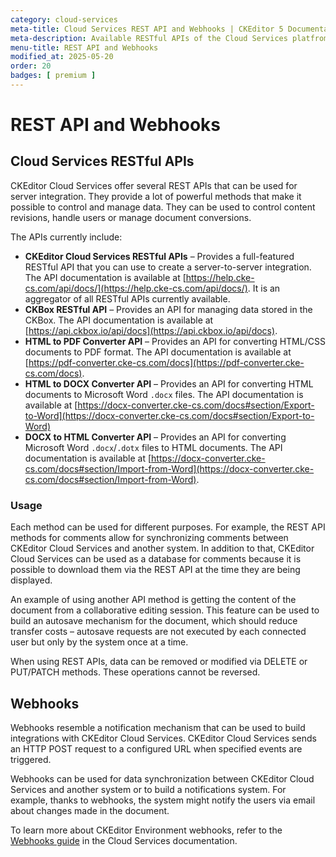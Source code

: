 ```yaml
---
category: cloud-services
meta-title: Cloud Services REST API and Webhooks | CKEditor 5 Documentation
meta-description: Available RESTful APIs of the Cloud Services platfrom and webhooks that extend the capabilities of CKEditor 5.
menu-title: REST API and Webhooks
modified_at: 2025-05-20
order: 20
badges: [ premium ]
---
```


# REST API and Webhooks

## Cloud Services RESTful APIs

CKEditor Cloud Services offer several REST APIs that can be used for server integration. They provide a lot of powerful methods that make it possible to control and manage data. They can be used to control content revisions, handle users or manage document conversions.

The APIs currently include:

* **CKEditor Cloud Services RESTful APIs** &ndash; Provides a full-featured RESTful API that you can use to create a server-to-server integration. The API documentation is available at [https://help.cke-cs.com/api/docs/](https://help.cke-cs.com/api/docs/). It is an aggregator of all RESTful APIs currently available.
* **CKBox RESTful API** &ndash; Provides an API for managing data stored in the CKBox. The API documentation is available at [https://api.ckbox.io/api/docs](https://api.ckbox.io/api/docs).
* **HTML to PDF Converter API** &ndash; Provides an API for converting HTML/CSS documents to PDF format. The API documentation is available at [https://pdf-converter.cke-cs.com/docs](https://pdf-converter.cke-cs.com/docs).
* **HTML to DOCX Converter API** &ndash; Provides an API for converting HTML documents to Microsoft Word `.docx` files. The API documentation is available at [https://docx-converter.cke-cs.com/docs#section/Export-to-Word](https://docx-converter.cke-cs.com/docs#section/Export-to-Word)
* **DOCX to HTML Converter API** &ndash; Provides an API for converting Microsoft Word `.docx`/`.dotx` files to HTML documents. The API documentation is available at [https://docx-converter.cke-cs.com/docs#section/Import-from-Word](https://docx-converter.cke-cs.com/docs#section/Import-from-Word).

### Usage

Each method can be used for different purposes. For example, the REST API methods for comments allow for synchronizing comments between CKEditor Cloud Services and another system. In addition to that, CKEditor Cloud Services can be used as a database for comments because it is possible to download them via the REST API at the time they are being displayed.

An example of using another API method is getting the content of the document from a collaborative editing session. This feature can be used to build an autosave mechanism for the document, which should reduce transfer costs &ndash; autosave requests are not executed by each connected user but only by the system once at a time.

<info-box warning>
When using REST APIs, data can be removed or modified via DELETE or PUT/PATCH methods. These operations cannot be reversed.
</info-box>

## Webhooks

Webhooks resemble a notification mechanism that can be used to build integrations with CKEditor Cloud Services. CKEditor Cloud Services sends an HTTP POST request to a configured URL when specified events are triggered.

Webhooks can be used for data synchronization between CKEditor Cloud Services and another system or to build a notifications system. For example, thanks to webhooks, the system might notify the users via email about changes made in the document.

To learn more about CKEditor Environment webhooks, refer to the [Webhooks guide](https://ckeditor.com/docs/cs/latest/developer-resources/webhooks/overview.html) in the Cloud Services documentation.
